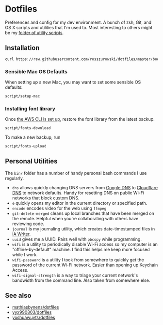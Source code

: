 # Dotfiles

Preferences and config for my dev environment. A bunch of zsh, Git, and OS X scripts and utilities that I'm used to. Most interesting to others might be my [folder of utility scripts](#personal-utilities).

## Installation

```bash
curl https://raw.githubusercontent.com/rosszurowski/dotfiles/master/bootstrap.sh | bash
```

### Sensible Mac OS Defaults

When setting up a new Mac, you may want to set some sensible OS defaults:

```bash
script/setup-mac
```

### Installing font library

Once [the AWS CLI is set up](http://docs.aws.amazon.com/cli/latest/userguide/cli-chap-getting-set-up.html), restore the font library from the latest backup.

```bash
script/fonts-download
```

To make a new backup, run

```bash
script/fonts-upload
```

## Personal Utilities

The `bin/` folder has a number of handy personal bash commands I use regularly.

- `dns` allows quickly changing DNS servers from [Google DNS](https://developers.google.com/speed/public-dns/) to [Cloudflare DNS](https://cloudflare-dns.com) to network defaults. Handy for resetting DNS on public Wi-Fi networks that block custom DNS.
- `e` quickly opens my editor in the current directory or specified path.
- `encode` encodes video for the web using `ffmpeg`
- `git-delete-merged` cleans up local branches that have been merged on the remote. Helpful when you're collaborating with others have reviewing code.
- `journal` is my journaling utility, which creates date-timestamped files in [iA Writer](http://www.ia.net/writer).
- `uuid` gives me a UUID. Pairs well with `pbcopy` while programming.
- `wifi` is a utility to periodically disable Wi-Fi access so my computer is an "offline-by-default" machine. I find this helps me keep more focused while I work.
- `wifi-password` is a utility I took from somewhere to quickly get the password of the current Wi-Fi network. Easier than opening up Keychain Access.
- `wifi-signal-strength` is a way to triage your current network's bandwidth from the command line. Also taken from somewhere else.

## See also

- [mathiasbynens/dotfiles](https://github.com/mathiasbynens/dotfiles)
- [yyx990803/dotfiles](https://github.com/yyx990803/dotfiles)
- [yoshuawuyts/dotfiles](https://github.com/yoshuawuyts/dotfiles)
